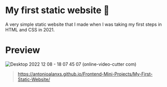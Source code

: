 # My first static website 🚀

A very simple static website that I made when I was taking my first steps in HTML and CSS in 2021.

# Preview

![Desktop 2022 12 08 - 18 07 45 07 (online-video-cutter com)](https://user-images.githubusercontent.com/79718376/206520250-f18832e3-1a54-49b4-94f1-3873bca885a3.gif)

> https://antonioalanxs.github.io/Frontend-Mini-Projects/My-First-Static-Website/
